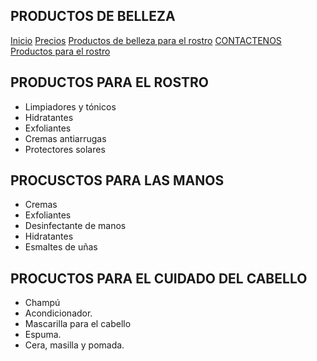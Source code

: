 ## PRODUCTOS DE BELLEZA

[Inicio](index.md)  [Precios](PRECIOS.md)  [Productos de belleza para el rostro](PRODRUCTOS-DE-BELLEZA-ANA.md) [CONTACTENOS](contacto.md) [Productos para el rostro](PRODUCTOS-DE-BELLEZA-PARA-EL-ROSTRO.md)


## PRODUCTOS PARA EL ROSTRO
- Limpiadores y tónicos
- Hidratantes
- Exfoliantes
- Cremas antiarrugas
- Protectores solares
## PROCUSCTOS PARA LAS MANOS
- Cremas 
- Exfoliantes
- Desinfectante de manos
- Hidratantes
- Esmaltes de uñas
## PROCUCTOS PARA EL CUIDADO DEL CABELLO
-  Champú
-  Acondicionador.
-  Mascarilla para el cabello
-  Espuma.
-  Cera, masilla y pomada.                                                            

